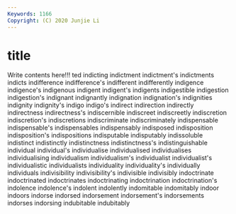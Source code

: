 ```yaml
---
Keywords: 1166
Copyright: (C) 2020 Junjie Li
---
```


# title

Write contents here!!!
ted 
indicting 
indictment 
indictment's 
indictments 
indicts 
indifference 
indifference's 
indifferent
indifferently 
indigence 
indigence's 
indigenous 
indigent 
indigent's 
indigents 
indigestible 
indigestion 
indigestion's
indignant 
indignantly 
indignation 
indignation's 
indignities 
indignity 
indignity's 
indigo 
indigo's 
indirect
indirection 
indirectly 
indirectness 
indirectness's 
indiscernible 
indiscreet 
indiscreetly 
indiscretion 
indiscretion's 
indiscretions
indiscriminate 
indiscriminately 
indispensable 
indispensable's 
indispensables 
indispensably 
indisposed 
indisposition 
indisposition's 
indispositions
indisputable 
indisputably 
indissoluble 
indistinct 
indistinctly 
indistinctness 
indistinctness's 
indistinguishable 
individual 
individual's
individualise 
individualised 
individualises 
individualising 
individualism 
individualism's 
individualist 
individualist's 
individualistic 
individualists
individuality 
individuality's 
individually 
individuals 
indivisibility 
indivisibility's 
indivisible 
indivisibly 
indoctrinate 
indoctrinated
indoctrinates 
indoctrinating 
indoctrination 
indoctrination's 
indolence 
indolence's 
indolent 
indolently 
indomitable 
indomitably
indoor 
indoors 
indorse 
indorsed 
indorsement 
indorsement's 
indorsements 
indorses 
indorsing 
indubitable
indubitably 
